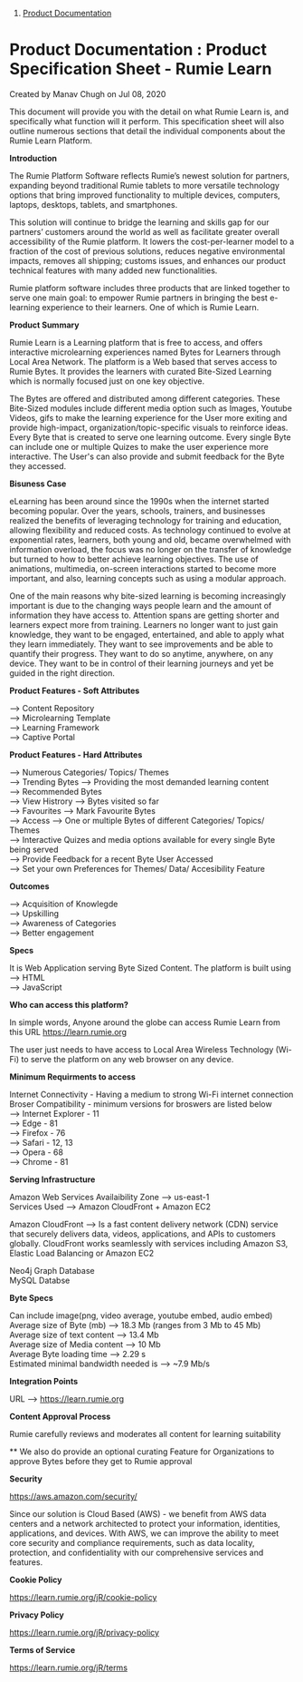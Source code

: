 
1.  [Product Documentation](index.html)

Product Documentation : Product Specification Sheet - Rumie Learn
=================================================================

Created by Manav Chugh on Jul 08, 2020

This document will provide you with the detail on what Rumie Learn is, and specifically what function will it perform. This specification sheet will also outline numerous sections that detail the individual components about the Rumie Learn Platform.

**Introduction**

The Rumie Platform Software reflects Rumie’s newest solution for partners, expanding beyond traditional Rumie tablets to more versatile technology options that bring improved functionality to multiple devices, computers, laptops, desktops, tablets, and smartphones. </br> 

This solution will continue to bridge the learning and skills gap for our partners’ customers around the world as well as facilitate greater overall accessibility of the Rumie platform. It lowers the cost-per-learner model to a fraction of the cost of previous solutions, reduces negative environmental impacts, removes all shipping; customs issues, and enhances our product technical features with many added new functionalities. </br> 

Rumie platform software includes three products that are linked together to serve one main goal: to empower Rumie partners in bringing the best e-learning experience to their learners. One of which is Rumie Learn. 


**Product Summary**

Rumie Learn is a Learning platform that is free to access, and offers interactive 
microlearning experiences named Bytes for Learners through Local Area Network. The platform 
is a Web based that serves access to Rumie Bytes. It provides the learners with curated Bite-Sized Learning which 
is normally focused just on one key objective. </br> 

The Bytes are offered and distributed among different categories. 
These Bite-Sized modules include different media option such as Images, Youtube Videos, gifs to make the 
learning experience for the User more exiting and provide high-impact, organization/topic-specific visuals to reinforce ideas. 
Every Byte that is created to serve one learning outcome. Every single Byte can include 
one or multiple Quizes to make the user experience more interactive. The User's can also provide and submit feedback for the Byte they accessed. 

**Bisuness Case**

eLearning has been around since the 1990s when the internet started becoming popular. Over the years, schools, trainers, and businesses realized the benefits of leveraging technology for training and education, allowing flexibility and reduced costs. As technology continued to evolve at exponential rates, learners, both young and old, became overwhelmed with information overload, the focus was no longer on the transfer of knowledge but turned to how to better achieve learning objectives. The use of animations, multimedia, on-screen interactions started to become more important, and also, learning concepts such as using a modular approach. </br> 

One of the main reasons why bite-sized learning is becoming increasingly important is due to the changing ways people learn and the amount of information they have access to. Attention spans are getting shorter and learners expect more from training. Learners no longer want to just gain knowledge, they want to be engaged, entertained, and able to apply what they learn immediately. They want to see improvements and be able to quantify their progress. They want to do so anytime, anywhere, on any device. They want to be in control of their learning journeys and yet be guided in the right direction.


**Product Features - Soft Attributes**

--> Content Repository </br>
--> Microlearning Template </br>
--> Learning Framework </br>
--> Captive Portal </br>

**Product Features -  Hard Attributes**

--> Numerous Categories/ Topics/ Themes </br>
--> Trending Bytes --> Providing the most demanded learning content </br>
--> Recommended Bytes </br> 
--> View Histrory --> Bytes visited so far </br> 
--> Favourites --> Mark Favourite Bytes </br> 
--> Access --> One or multiple Bytes of different Categories/ Topics/ Themes </br>
--> Interactive Quizes and media options available for every single Byte being served </br> 
--> Provide Feedback for a recent Byte User Accessed </br> 
--> Set your own Preferences for Themes/ Data/ Accesibility Feature </br>

**Outcomes**

--> Acquisition of Knowlegde </br>
--> Upskilling </br> 
--> Awareness of Categories </br> 
--> Better engagement </br> 


**Specs**

It is Web Application serving Byte Sized Content. The platform is built using </br> 
--> HTML </br>
--> JavaScript 
 

**Who can access this platform?**

In simple words, Anyone around the globe can access Rumie Learn from this URL
https://learn.rumie.org

The user just needs to have access to Local Area Wireless Technology (Wi-Fi) to serve 
the platform on any web browser on any device. 

**Minimum Requirments to access**

Internet Connectivity - Having a medium to strong Wi-Fi internet connection 
Broser Compatibility - minimum versions for broswers are listed below </br>
--> Internet Explorer - 11 </br>
--> Edge - 81 </br>
--> Firefox - 76 </br>
--> Safari - 12, 13 </br>
--> Opera - 68 </br>
--> Chrome - 81 </br>

**Serving Infrastructure**

Amazon Web Services 
Availaibility Zone --> us-east-1 </br>
Services Used --> Amazon CloudFront + Amazon EC2 

Amazon CloudFront --> Is a fast content delivery network (CDN) service that securely 
delivers data, videos, applications, and APIs to customers globally. CloudFront works 
seamlessly with services including Amazon S3, Elastic Load Balancing or Amazon EC2

Neo4j Graph Database </br>
MySQL Databse 

**Byte Specs**

Can include image(png, video average, youtube embed, audio embed) </br>
Average size of Byte (mb) --> 18.3 Mb (ranges from 3 Mb to 45 Mb) </br>
Average size of text content --> 13.4 Mb </br>
Average size of Media content --> 10 Mb </br>
Average Byte loading time --> 2.29 s </br>
Estimated minimal bandwidth needed is --> ~7.9 Mb/s </br>

**Integration Points**

URL --> https://learn.rumie.org

**Content Approval Process**

Rumie carefully reviews and moderates all content for learning suitability

** We also do provide an optional curating Feature for Organizations to approve Bytes before 
they get to Rumie approval

**Security**

https://aws.amazon.com/security/

Since our solution is Cloud Based (AWS) - we benefit from AWS data centers and a network 
architected to protect your information, identities, applications, and devices. 
With AWS, we can improve the ability to meet core security and compliance requirements, 
such as data locality, protection, and confidentiality with our comprehensive services 
and features.

**Cookie Policy**

https://learn.rumie.org/jR/cookie-policy

**Privacy Policy**

https://learn.rumie.org/jR/privacy-policy

**Terms of Service**

https://learn.rumie.org/jR/terms

